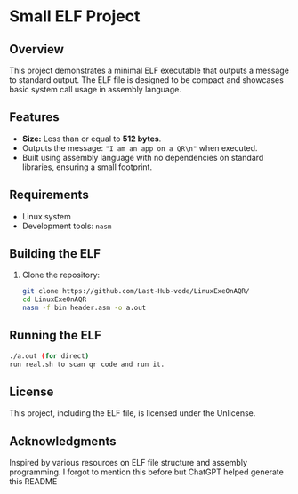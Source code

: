 # Small ELF Project

## Overview

This project demonstrates a minimal ELF executable that outputs a message to standard output. The ELF file is designed to be compact and showcases basic system call usage in assembly language.

## Features

- **Size:** Less than or equal to **512 bytes**.
- Outputs the message: `"I am an app on a QR\n"` when executed.
- Built using assembly language with no dependencies on standard libraries, ensuring a small footprint.

## Requirements

- Linux system
- Development tools: `nasm`

## Building the ELF

1. Clone the repository:

   ```bash
   git clone https://github.com/Last-Hub-vode/LinuxExeOnAQR/
   cd LinuxExeOnAQR
   nasm -f bin header.asm -o a.out
   ```

## Running the ELF
  ```bash
 ./a.out (for direct)
run real.sh to scan qr code and run it.
  ```

## License
This project, including the ELF file, is licensed under the Unlicense.

## Acknowledgments
Inspired by various resources on ELF file structure and assembly programming.
I forgot to mention this before but ChatGPT helped generate this README
